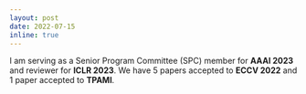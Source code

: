 ```yaml
---
layout: post
date: 2022-07-15
inline: true
---
```

I am serving as a Senior Program Committee (SPC) member for <strong>AAAI 2023</strong> and reviewer for <strong>ICLR 2023</strong>. We have 5 papers accepted to <strong>ECCV 2022</strong> and 1 paper accepted to <strong>TPAMI</strong>.
